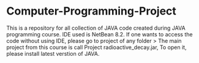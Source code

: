 # Computer-Programming-Project
This is a repository for all collection of JAVA code created during JAVA programming course.
IDE used is NetBean 8.2.
If one wants to access the code without using IDE, please go to project of any folder > 
The main project from this course is call Project radioactive_decay.jar, To open it, please install latest verstion of JAVA.
